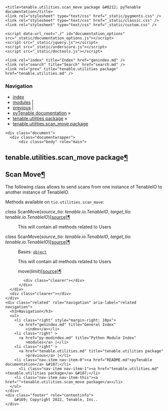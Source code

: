 
<!DOCTYPE html>

<html lang="en">
  <head>
    <meta charset="utf-8" />
    <meta name="viewport" content="width=device-width, initial-scale=1.0" /><meta name="generator" content="Docutils 0.17.1: http://docutils.sourceforge.net/" />

    <title>tenable.utilities.scan_move package &#8212; pyTenable  documentation</title>
    <link rel="stylesheet" type="text/css" href="_static/pygments.css" />
    <link rel="stylesheet" type="text/css" href="_static/classic.css" />
    <link rel="stylesheet" type="text/css" href="_static/custom.css" />
    
    <script data-url_root="./" id="documentation_options" src="_static/documentation_options.js"></script>
    <script src="_static/jquery.js"></script>
    <script src="_static/underscore.js"></script>
    <script src="_static/doctools.js"></script>
    
    <link rel="index" title="Index" href="genindex.md" />
    <link rel="search" title="Search" href="search.md" />
    <link rel="prev" title="tenable.utilities package" href="tenable.utilities.md" /> 
  </head><body>
    <div class="related" role="navigation" aria-label="related navigation">
      <h3>Navigation</h3>
      <ul>
        <li class="right" style="margin-right: 10px">
          <a href="genindex.md" title="General Index"
             accesskey="I">index</a></li>
        <li class="right" >
          <a href="py-modindex.md" title="Python Module Index"
             >modules</a> |</li>
        <li class="right" >
          <a href="tenable.utilities.md" title="tenable.utilities package"
             accesskey="P">previous</a> |</li>
        <li class="nav-item nav-item-0"><a href="README.md">pyTenable  documentation</a> &#187;</li>
          <li class="nav-item nav-item-1"><a href="tenable.utilities.md" accesskey="U">tenable.utilities package</a> &#187;</li>
        <li class="nav-item nav-item-this"><a href="">tenable.utilities.scan_move package</a></li> 
      </ul>
    </div>  

    <div class="document">
      <div class="documentwrapper">
          <div class="body" role="main">
            
  <section id="module-tenable.utilities.scan_move">
<span id="tenable-utilities-scan-move-package"></span><h1>tenable.utilities.scan_move package<a class="headerlink" href="#module-tenable.utilities.scan_move" title="Permalink to this headline">¶</a></h1>
<section id="scan-move">
<h2>Scan Move<a class="headerlink" href="#scan-move" title="Permalink to this headline">¶</a></h2>
<p>The following class allows to send scans from one instance of TenableIO to
another instance of TenableIO.</p>
<p>Methods available on <code class="docutils literal notranslate"><span class="pre">tio.utilities.scan_move</span></code>:</p>
<dl class="py class hide-signature">
<dt class="sig sig-object py" id="tenable.utilities.scan_move.ScanMove">
<em class="property"><span class="pre">class</span><span class="w"> </span></em><span class="sig-name descname"><span class="pre">ScanMove</span></span><span class="sig-paren">(</span><em class="sig-param"><span class="n"><span class="pre">source_tio</span></span><span class="p"><span class="pre">:</span></span><span class="w"> </span><span class="n"><span class="pre">tenable.io.TenableIO</span></span></em>, <em class="sig-param"><span class="n"><span class="pre">target_tio</span></span><span class="p"><span class="pre">:</span></span><span class="w"> </span><span class="n"><span class="pre">tenable.io.TenableIO</span></span></em><span class="sig-paren">)</span><a class="reference internal" href="_modules/tenable/utilities/scan_move.md#ScanMove"><span class="viewcode-link"><span class="pre">[source]</span></span></a><a class="headerlink" href="#tenable.utilities.scan_move.ScanMove" title="Permalink to this definition">¶</a></dt>
<dd><p>This will contain all methods related to Users</p>
</dd></dl>

<dl class="py class">
<dt class="sig sig-object py" id="id0">
<em class="property"><span class="pre">class</span><span class="w"> </span></em><span class="sig-name descname"><span class="pre">ScanMove</span></span><span class="sig-paren">(</span><em class="sig-param"><span class="n"><span class="pre">source_tio</span></span><span class="p"><span class="pre">:</span></span><span class="w"> </span><span class="n"><span class="pre">tenable.io.TenableIO</span></span></em>, <em class="sig-param"><span class="n"><span class="pre">target_tio</span></span><span class="p"><span class="pre">:</span></span><span class="w"> </span><span class="n"><span class="pre">tenable.io.TenableIO</span></span></em><span class="sig-paren">)</span><a class="reference internal" href="_modules/tenable/utilities/scan_move.md#ScanMove"><span class="viewcode-link"><span class="pre">[source]</span></span></a><a class="headerlink" href="#id0" title="Permalink to this definition">¶</a></dt>
<dd><p>Bases: <a class="reference external" href="https://docs.python.org/3/library/functions.html#object" title="(in Python v3.10)"><code class="xref py py-class docutils literal notranslate"><span class="pre">object</span></code></a></p>
<p>This will contain all methods related to Users</p>
<dl class="py method">
<dt class="sig sig-object py" id="tenable.utilities.scan_move.ScanMove.move">
<span class="sig-name descname"><span class="pre">move</span></span><span class="sig-paren">(</span><em class="sig-param"><span class="n"><span class="pre">limit</span></span></em><span class="sig-paren">)</span><a class="reference internal" href="_modules/tenable/utilities/scan_move.md#ScanMove.move"><span class="viewcode-link"><span class="pre">[source]</span></span></a><a class="headerlink" href="#tenable.utilities.scan_move.ScanMove.move" title="Permalink to this definition">¶</a></dt>
<dd></dd></dl>

</dd></dl>

</section>
</section>


            <div class="clearer"></div>
          </div>
      </div>
      <div class="clearer"></div>
    </div>
    <div class="related" role="navigation" aria-label="related navigation">
      <h3>Navigation</h3>
      <ul>
        <li class="right" style="margin-right: 10px">
          <a href="genindex.md" title="General Index"
             >index</a></li>
        <li class="right" >
          <a href="py-modindex.md" title="Python Module Index"
             >modules</a> |</li>
        <li class="right" >
          <a href="tenable.utilities.md" title="tenable.utilities package"
             >previous</a> |</li>
        <li class="nav-item nav-item-0"><a href="README.md">pyTenable  documentation</a> &#187;</li>
          <li class="nav-item nav-item-1"><a href="tenable.utilities.md" >tenable.utilities package</a> &#187;</li>
        <li class="nav-item nav-item-this"><a href="">tenable.utilities.scan_move package</a></li> 
      </ul>
    </div>
    <div class="footer" role="contentinfo">
        &#169; Copyright 2022, Tenable, Inc..
    </div>
  </body>
</html>